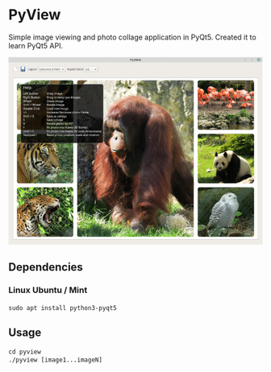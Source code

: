 # PyView

Simple image viewing and photo collage application in PyQt5.
Created it to learn PyQt5 API.

![Screenshot](images/pyview-screenshot.jpg?raw=true "PyView")

## Dependencies

### Linux Ubuntu / Mint

    sudo apt install python3-pyqt5

## Usage

    cd pyview
    ./pyview [image1...imageN]
